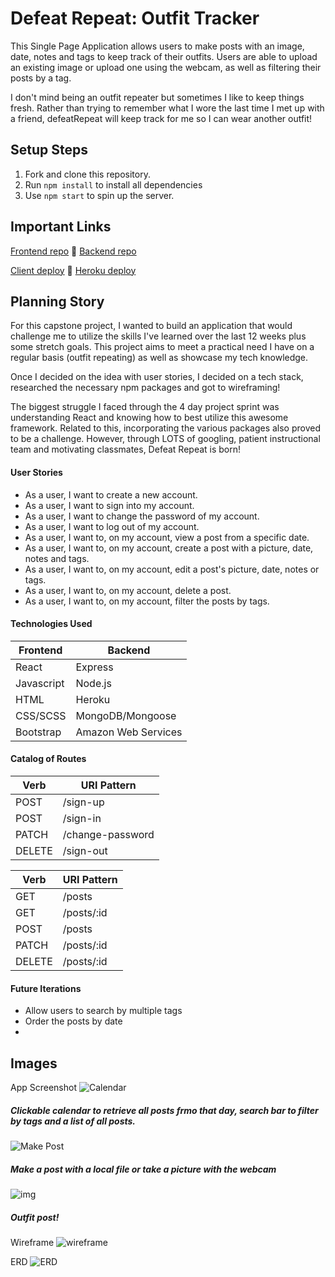 # Defeat Repeat: Outfit Tracker
This Single Page Application allows users to make posts with an image, date, notes and tags to keep track of their outfits. Users are able to upload an existing image or upload one using the webcam, as well as filtering their posts by a tag.

I don't mind being an outfit repeater but sometimes I like to keep things fresh. Rather than trying to remember what I wore the last time I met up with a friend, defeatRepeat will keep track for me so I can wear another outfit!

## Setup Steps
1. Fork and clone this repository.
2. Run `npm install` to install all dependencies
3. Use `npm start` to spin up the server.

## Important Links
[Frontend repo](https://github.com/ekmy318/defeatRepeat) :womans_clothes: [Backend repo](https://github.com/ekmy318/defeatRepeat_backend)

[Client deploy](https://ekmy318.github.io/defeatRepeat/) :jeans: [Heroku deploy](https://whispering-tor-43219.herokuapp.com)

## Planning Story
For this capstone project, I wanted to build an application that would challenge me to utilize the skills I've learned over the last 12 weeks plus some stretch goals. This project aims to meet a practical need I have on a regular basis (outfit repeating) as well as showcase my tech knowledge.

Once I decided on the idea with user stories, I decided on a tech stack, researched the necessary npm packages and got to wireframing!

The biggest struggle I faced through the 4 day project sprint was understanding React and knowing how to best utilize this awesome framework. Related to this, incorporating the various packages also proved to be a challenge. However, through LOTS of googling, patient instructional team and motivating classmates, Defeat Repeat is born!

#### User Stories
- As a user, I want to create a new account.
- As a user, I want to sign into my account.
- As a user, I want to change the password of my account.
- As a user, I want to log out of my account.
- As a user, I want to, on my account, view a post from a specific date.
- As a user, I want to, on my account, create a post with a picture, date, notes and tags.
- As a user, I want to, on my account, edit a post's picture, date, notes or tags.
- As a user, I want to, on my account, delete a post.
- As a user, I want to, on my account, filter the posts by tags.

#### Technologies Used

| Frontend      | Backend |
| ------------- |---------|
| React         | Express |
| Javascript    | Node.js |
| HTML          | Heroku  |
| CSS/SCSS      | MongoDB/Mongoose    |
| Bootstrap     | Amazon Web Services |

#### Catalog of Routes
| Verb   | URI Pattern      |
| ------ |------------------|
| POST   | /sign-up         |
| POST   | /sign-in         |
| PATCH  | /change-password |
| DELETE | /sign-out        |

| Verb   | URI Pattern |
| ------ |-------------|
| GET    | /posts      |
| GET    | /posts/:id  |
| POST   | /posts      |
| PATCH  | /posts/:id  |
| DELETE | /posts/:id  |


#### Future Iterations
- Allow users to search by multiple tags
- Order the posts by date
- 

## Images
App Screenshot
![Calendar](https://i.imgur.com/37UXbxv.png)
##### Clickable calendar to retrieve all posts frmo that day, search bar to filter by tags and a list of all posts.

![Make Post](https://i.imgur.com/nzW7FGA.png)
##### Make a post with a local file or take a picture with the webcam

![img](https://i.imgur.com/RXKfxI2.png)
##### Outfit post!


Wireframe
![wireframe](https://i.imgur.com/sB8ZrwK.jpg)

ERD
![ERD](https://i.imgur.com/kZO2zFm.jpg)
